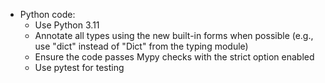 - Python code:
  - Use Python 3.11
  - Annotate all types using the new built-in forms when possible (e.g., use "dict" instead of "Dict" from the typing module)
  - Ensure the code passes Mypy checks with the strict option enabled
  - Use pytest for testing
